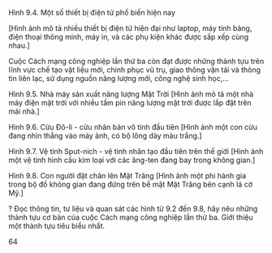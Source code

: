 Hình 9.4. Một số thiết bị điện tử phổ biến hiện nay

[Hình ảnh mô tả nhiều thiết bị điện tử hiện đại như laptop, máy tính bảng, điện thoại thông minh, máy in, và các phụ kiện khác được sắp xếp cùng nhau.]

Cuộc Cách mạng công nghiệp lần thứ ba còn đạt được những thành tựu trên lĩnh vực chế tạo vật liệu mới, chinh phục vũ trụ, giao thông vận tải và thông tin liên lạc, sử dụng nguồn năng lượng mới, công nghệ sinh học,...

Hình 9.5. Nhà máy sản xuất năng lượng Mặt Trời
[Hình ảnh mô tả một nhà máy điện mặt trời với nhiều tấm pin năng lượng mặt trời được lắp đặt trên mái nhà.]

Hình 9.6. Cừu Đô-li - cừu nhân bản vô tính đầu tiên
[Hình ảnh một con cừu đang nhìn thẳng vào máy ảnh, có bộ lông dày màu trắng.]

Hình 9.7. Vệ tinh Sput-nich - vệ tinh nhân tạo đầu tiên trên thế giới
[Hình ảnh một vệ tinh hình cầu kim loại với các ăng-ten đang bay trong không gian.]

Hình 9.8. Con người đặt chân lên Mặt Trăng
[Hình ảnh một phi hành gia trong bộ đồ không gian đang đứng trên bề mặt Mặt Trăng bên cạnh lá cờ Mỹ.]

? Đọc thông tin, tư liệu và quan sát các hình từ 9.2 đến 9.8, hãy nêu những thành tựu cơ bản của cuộc Cách mạng công nghiệp lần thứ ba. Giới thiệu một thành tựu tiêu biểu nhất.

64